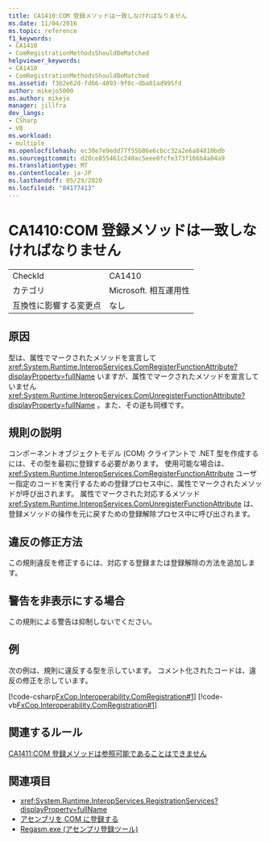 ```yaml
---
title: CA1410:COM 登録メソッドは一致しなければなりません
ms.date: 11/04/2016
ms.topic: reference
f1_keywords:
- CA1410
- ComRegistrationMethodsShouldBeMatched
helpviewer_keywords:
- CA1410
- ComRegistrationMethodsShouldBeMatched
ms.assetid: f3b2e62d-fd66-4093-9f0c-dba01ad995fd
author: mikejo5000
ms.author: mikejo
manager: jillfra
dev_langs:
- CSharp
- VB
ms.workload:
- multiple
ms.openlocfilehash: ec30e7e9edd77f55b86e6cbcc32a2e6a84810bdb
ms.sourcegitcommit: d20ce855461c240ac5eee0fcfe373f166b4a04a9
ms.translationtype: MT
ms.contentlocale: ja-JP
ms.lasthandoff: 05/29/2020
ms.locfileid: "84177413"
---
```

# <a name="ca1410-com-registration-methods-should-be-matched"></a>CA1410:COM 登録メソッドは一致しなければなりません

|||
|-|-|
|CheckId|CA1410|
|カテゴリ|Microsoft. 相互運用性|
|互換性に影響する変更点|なし|

## <a name="cause"></a>原因

型は、属性でマークされたメソッドを宣言して <xref:System.Runtime.InteropServices.ComRegisterFunctionAttribute?displayProperty=fullName> いますが、属性でマークされたメソッドを宣言していません <xref:System.Runtime.InteropServices.ComUnregisterFunctionAttribute?displayProperty=fullName> 。また、その逆も同様です。

## <a name="rule-description"></a>規則の説明

コンポーネントオブジェクトモデル (COM) クライアントで .NET 型を作成するには、その型を最初に登録する必要があります。 使用可能な場合は、 <xref:System.Runtime.InteropServices.ComRegisterFunctionAttribute> ユーザー指定のコードを実行するための登録プロセス中に、属性でマークされたメソッドが呼び出されます。 属性でマークされた対応するメソッド <xref:System.Runtime.InteropServices.ComUnregisterFunctionAttribute> は、登録メソッドの操作を元に戻すための登録解除プロセス中に呼び出されます。

## <a name="how-to-fix-violations"></a>違反の修正方法

この規則違反を修正するには、対応する登録または登録解除の方法を追加します。

## <a name="when-to-suppress-warnings"></a>警告を非表示にする場合

この規則による警告は抑制しないでください。

## <a name="example"></a>例

次の例は、規則に違反する型を示しています。 コメント化されたコードは、違反の修正を示しています。

[!code-csharp[FxCop.Interoperability.ComRegistration#1](../code-quality/codesnippet/CSharp/ca1410-com-registration-methods-should-be-matched_1.cs)]
[!code-vb[FxCop.Interoperability.ComRegistration#1](../code-quality/codesnippet/VisualBasic/ca1410-com-registration-methods-should-be-matched_1.vb)]

## <a name="related-rules"></a>関連するルール

[CA1411:COM 登録メソッドは参照可能であることはできません](../code-quality/ca1411.md)

## <a name="see-also"></a>関連項目

- <xref:System.Runtime.InteropServices.RegistrationServices?displayProperty=fullName>
- [アセンブリを COM に登録する](/dotnet/framework/interop/registering-assemblies-with-com)
- [Regasm.exe (アセンブリ登録ツール)](/dotnet/framework/tools/regasm-exe-assembly-registration-tool)
